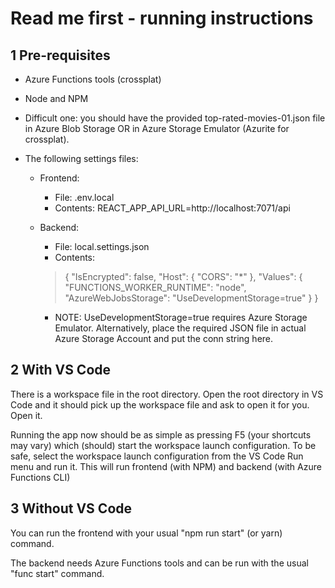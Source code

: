 Read me first - running instructions
====================================
1 Pre-requisites
-----------------

* Azure Functions tools (crossplat)
* Node and NPM
* Difficult one: you should have the provided top-rated-movies-01.json file in Azure Blob Storage OR in Azure Storage Emulator (Azurite for crossplat).
* The following settings files:

  * Frontend: 
    * File: .env.local
    * Contents: REACT_APP_API_URL=http://localhost:7071/api

  * Backend:
    * File: local.settings.json
    * Contents:
	> {
	>	"IsEncrypted": false,
	>	"Host": {
	>		"CORS": "*"
	>	},
	>	"Values": {
	>		"FUNCTIONS_WORKER_RUNTIME": "node",
	>		"AzureWebJobsStorage": "UseDevelopmentStorage=true"
	>	}
	> }
     * NOTE: UseDevelopmentStorage=true requires Azure Storage Emulator. Alternatively, place the required JSON file in actual Azure Storage Account and put the conn string here.

2 With VS Code
---------------
There is a workspace file in the root directory. Open the root directory in VS Code and it should pick up the workspace file and ask to open it for you. Open it. 

Running the app now should be as simple as pressing F5 (your shortcuts may vary) which (should) start the workspace launch configuration. To be safe, select the workspace launch configuration from the VS Code Run menu and run it. This will run frontend (with NPM) and backend (with Azure Functions CLI)

3 Without VS Code
------------------
You can run the frontend with your usual "npm run start" (or yarn) command.

The backend needs Azure Functions tools and can be run with the usual "func start" command.
